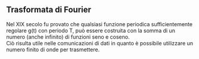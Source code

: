 ## Trasformata di Fourier
Nel XIX secolo fu provato che qualsiasi funzione periodica sufficientemente regolare g(t) con periodo T, può essere costruita con la somma di un numero (anche infinito) di funzioni seno e coseno.<br>
Ciò risulta utile nelle comunicazioni di dati in quanto è possibile utilizzare un numero finito di onde per trasmettere.